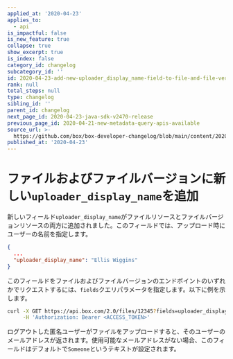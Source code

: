 ```yaml
---
applied_at: '2020-04-23'
applies_to:
  - api
is_impactful: false
is_new_feature: true
collapse: true
show_excerpt: true
is_index: false
category_id: changelog
subcategory_id: ''
id: 2020-04-23-add-new-uploader_display_name-field-to-file-and-file-versions
rank: null
total_steps: null
type: changelog
sibling_id: ''
parent_id: changelog
next_page_id: 2020-04-23-java-sdk-v2470-release
previous_page_id: 2020-04-21-new-metadata-query-apis-available
source_url: >-
  https://github.com/box/box-developer-changelog/blob/main/content/2020/04-23-add-new-uploader_display_name-field-to-file-and-file-versions.md
published_at: '2020-04-23'
---
```

# ファイルおよびファイルバージョンに新しい`uploader_display_name`を追加

新しいフィールド`uploader_display_name`がファイルリソースとファイルバージョンリソースの両方に追加されました。このフィールドでは、アップロード時にユーザーの名前を指定します。

<!-- more -->

```json
{
  ...
  "uploader_display_name": "Ellis Wiggins"
}
```

このフィールドをファイルおよびファイルバージョンのエンドポイントのいずれかでリクエストするには、`fields`クエリパラメータを指定します。以下に例を示します。

```bash
curl -X GET https://api.box.com/2.0/files/12345?fields=uploader_display_name \
     -H 'Authorization: Bearer <ACCESS_TOKEN>'
```

ログアウトした匿名ユーザーがファイルをアップロードすると、そのユーザーのメールアドレスが返されます。使用可能なメールアドレスがない場合、このフィールドはデフォルトで`Someone`というテキストが設定されます。
